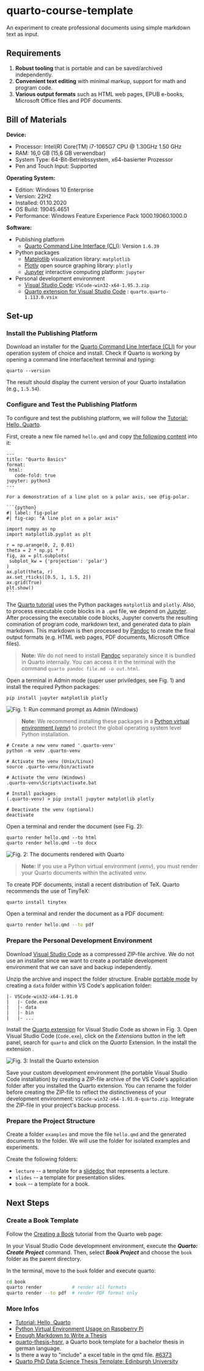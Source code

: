 # quarto-course-template

An experiment to create professional documents using simple markdown text as input.

## Requirements

1. **Robust tooling** that is portable and can be saved/archived independently.
2. **Convenient text editing** with minimal markup, support for math and program code.
3. **Various output formats** such as HTML web pages, EPUB e-books, Microsoft Office files and PDF documents.

## Bill of Materials

**Device:**

-   Processor: Intel(R) Core(TM) i7-1065G7 CPU \@ 1.30GHz 1.50 GHz
-   RAM: 16,0 GB (15,6 GB verwendbar)
-   System Type: 64-Bit-Betriebssystem, x64-basierter Prozessor
-   Pen and Touch Input: Supported

**Operating System:**

-   Edition: Windows 10 Enterprise
-   Version: 22H2
-   Installed: 01.10.2020
-   OS Build: 19045.4651
-   Performance: Windows Feature Experience Pack 1000.19060.1000.0

**Software:**

- Publishing platform
  - [Quarto Command Line Interface (CLI)](https://quarto.org/docs/get-started/): Version `1.6.39`
- Python packages
  - [Matplotlib](https://matplotlib.org/) visualization library: `matplotlib`
  - [Plotly](https://plotly.com/python/) open source graphing library: `plotly`
  - [Jupyter](https://jupyter.org/) interactive computing platform: `jupyter`
- Personal development environment
  - [Visual Studio Code](https://code.visualstudio.com/download): `VSCode-win32-x64-1.95.3.zip`
  - [Quarto extension for Visual Studio Code](https://marketplace.visualstudio.com/items?itemName=quarto.quarto)  : `quarto.quarto-1.113.0.vsix`

## Set-up

### Install the Publishing Platform

Download an installer for the [Quarto Command Line Interface (CLI)](https://quarto.org/docs/get-started/) for your operation system of choice and install. Check if Quarto is working by opening a command line interface/text terminal and typing:

```         
quarto --version
```

The result should display the current version of your Quarto installation (e.g., `1.5.54`).

### Configure and Test the Publishing Platform

To configure and test the publishing platform, we will follow the [Tutorial: Hello, Quarto](https://quarto.org/docs/get-started/hello/vscode.html).

First, create a new file named `hello.qmd` and copy [the following content](https://quarto.org/docs/get-started/hello/text-editor.html) into it:

 ````
 ---
title: "Quarto Basics"
format:
  html:
    code-fold: true
jupyter: python3
---

For a demonstration of a line plot on a polar axis, see @fig-polar.

```{python}
#| label: fig-polar
#| fig-cap: "A line plot on a polar axis"

import numpy as np
import matplotlib.pyplot as plt

r = np.arange(0, 2, 0.01)
theta = 2 * np.pi * r
fig, ax = plt.subplots(
  subplot_kw = {'projection': 'polar'} 
)
ax.plot(theta, r)
ax.set_rticks([0.5, 1, 1.5, 2])
ax.grid(True)
plt.show()
```
````

The [Quarto tutorial](https://quarto.org/docs/get-started/hello/vscode.html) uses the Python packages `matplotlib` and `plotly`. Also, to process executable code blocks in a `.qmd` file, we depend on [Jupyter](https://jupyter.org/). After processing the executable code blocks, Jupyter converts the resulting comination of program code, markdown text, and generated data to plain markdown. This markdown is then processed by [Pandoc](https://pandoc.org/) to create the final output formats (e.g. HTML web pages, PDF documents, Microsoft Office files). 

> **Note:** We do not need to install [Pandoc](https://pandoc.org/) separately since it is bundled in Quarto internally. You can access it in the terminal with the command `quarto pandoc file.md -o out.html`.

Open a terminal in Admin mode (super user priviledges, see Fig. 1) and install the required Python packages:

```
pip install jupyter matplotlib plotly
```

![Fig. 1: Run command prompt as Admin (Windows)](img/image-1.png)

> **Note:** We recommend installing these packages in a [Python virtual environment (*venv*)](https://docs.python.org/3/tutorial/venv.html) to protect the global operating system level Python installation.

```bash#
# Create a new venv named '.quarto-venv'
python -m venv .quarto-venv 

# Activate the venv (Unix/Linux)
source .quarto-venv/bin/activate  

# Activate the venv (Windows)
.quarto-venv\Scripts\activate.bat 

# Install packages
(.quarto-venv) > pip install jupyter matplotlib plotly 

# Deactivate the venv (optional)
deactivate 
```

Open a terminal and render the document (see Fig. 2):
```
quarto render hello.qmd --to html
quarto render hello.qmd --to docx
```

![Fig. 2: The documents rendered with Quarto](img/image-2.png)

> **Note:** If you use a Python virtual environment (*venv*), you must render your Quarto documents within the activated *venv*.

To create PDF documents, install a recent distribution of TeX. Quarto recommends the use of TinyTeX:

```bash
quarto install tinytex
```

Open a terminal and render the document as a PDF document:
```bash
quarto render hello.qmd --to pdf
```


### Prepare the Personal Development Environment

Download [Visual Studio Code](https://code.visualstudio.com/download) as a compressed ZIP-file archive. We do not use an installer since we want to create a portable development environment that we can save and backup independently.

Unzip the archive and inspect the folder structure. Enable [portable mode](https://code.visualstudio.com/docs/editor/portable) by creating a `data` folder within VS Code's application folder:

```         
|- VSCode-win32-x64-1.91.0
|   |- Code.exe
|   |- data
|   |- bin
|   |- ...
```

Install the [Quarto extension](https://marketplace.visualstudio.com/items?itemName=quarto.quarto) for Visual Studio Code as shown in Fig. 3. Open Visual Studio Code (`Code.exe`), click on the *Extensions* button in the left panel, search for `quarto` and click on the *Quarto* Extension. In the  install the extension .

![Fig. 3: Install the Quarto extension](img/image.png)

Save your custom development environment (the portable Visual Studio Code installation) by creating a ZIP-file archive of the VS Code's application folder after you installed the Quarto extension. You can rename the folder before creating the ZIP-file to reflect the distinctiveness of your development environment: `VSCode-win32-x64-1.91.0-quarto.zip`. Integrate the ZIP-file in your project's backup process.

### Prepare the Project Structure

Create a folder `examples` and move the file `hello.qmd` and the generated documents to the folder. We will use the folder for isolated examples and experiments.

Create the following folders:
- `lecture` -- a template for a [slidedoc](https://www.duarte.com/resources/books/slidedocs/) that represents a lecture.
- `slides` -- a template for presentation slides.
- `book` -- a template for a book.

## Next Steps

### Create a Book Template

Follow the [Creating a Book](https://quarto.org/docs/books/#overview) tutorial from the Quarto web page:

In your Visual Studio Code developmnent environment, execute the ***Quarto: Create Project*** command. Then, select ***Book Project*** and choose the `book` folder as the parent directory.

In the terminal, move to the `book` folder and execute quarto:

```bash
cd book
quarto render           # render all formats
quarto render --to pdf  # render PDF format only
```

### More Infos

- [Tutorial: Hello, Quarto](https://quarto.org/docs/get-started/hello/vscode.html)
- [Python Virtual Environment Usage on Raspberry Pi](https://learn.adafruit.com/python-virtual-environment-usage-on-raspberry-pi/overview)
- [Enough Markdown to Write a Thesis](https://biostats-r.github.io/biostats/quarto/)
- [quarto-thesis-hsnr](https://git.zilium.de/produnis/quarto-thesis-hsnr), a Quarto book template for a bachelor thesis in german language.
- Is there a way to "include" a excel table in the qmd file. [#6373](https://github.com/quarto-dev/quarto-cli/discussions/6373)
- [Quarto PhD Data Science Thesis Template: Edinburgh University](https://github.com/james-d-h/quarto-phd-thesis)

